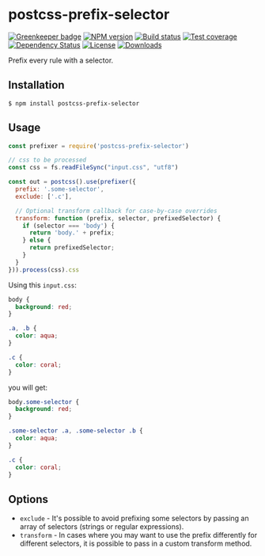 
# postcss-prefix-selector

[![Greenkeeper badge](https://badges.greenkeeper.io/RadValentin/postcss-prefix-selector.svg)](https://greenkeeper.io/)
[![NPM version][npm-image]][npm-url]
[![Build status][travis-image]][travis-url]
[![Test coverage][coveralls-image]][coveralls-url]
[![Dependency Status][david-image]][david-url]
[![License][license-image]][license-url]
[![Downloads][downloads-image]][downloads-url]

Prefix every rule with a selector.

## Installation

```console
$ npm install postcss-prefix-selector
```

## Usage

```js
const prefixer = require('postcss-prefix-selector')

// css to be processed
const css = fs.readFileSync("input.css", "utf8")

const out = postcss().use(prefixer({
  prefix: '.some-selector',
  exclude: ['.c'],

  // Optional transform callback for case-by-case overrides
  transform: function (prefix, selector, prefixedSelector) {
    if (selector === 'body') {
      return 'body.' + prefix;
    } else {
      return prefixedSelector;
    }
  }
})).process(css).css
```

Using this `input.css`:

```css
body {
  background: red;
}

.a, .b {
  color: aqua;
}

.c {
  color: coral;
}
```

you will get:

```css
body.some-selector {
  background: red;
}

.some-selector .a, .some-selector .b {
  color: aqua;
}

.c {
  color: coral;
}
```


## Options

- `exclude` - It's possible to avoid prefixing some selectors by passing an array of selectors (strings or regular expressions).
- `transform` - In cases where you may want to use the prefix differently for different selectors, it is possible to pass in a custom transform method.


[npm-image]: https://img.shields.io/npm/v/postcss-prefix-selector.svg?style=flat-square
[npm-url]: https://npmjs.org/package/postcss-prefix-selector
[travis-image]: https://img.shields.io/travis/RadValentin/postcss-prefix-selector.svg?style=flat-square
[travis-url]: https://travis-ci.org/RadValentin/postcss-prefix-selector
[coveralls-image]: https://img.shields.io/coveralls/jonathanong/postcss-prefix-selector.svg?style=flat-square
[coveralls-url]: https://coveralls.io/r/jonathanong/postcss-prefix-selector
[david-image]: http://img.shields.io/david/RadValentin/postcss-prefix-selector.svg?style=flat-square
[david-url]: https://david-dm.org/RadValentin/postcss-prefix-selector
[license-image]: http://img.shields.io/npm/l/postcss-prefix-selector.svg?style=flat-square
[license-url]: LICENSE
[downloads-image]: http://img.shields.io/npm/dm/postcss-prefix-selector.svg?style=flat-square
[downloads-url]: https://npmjs.org/package/postcss-prefix-selector
